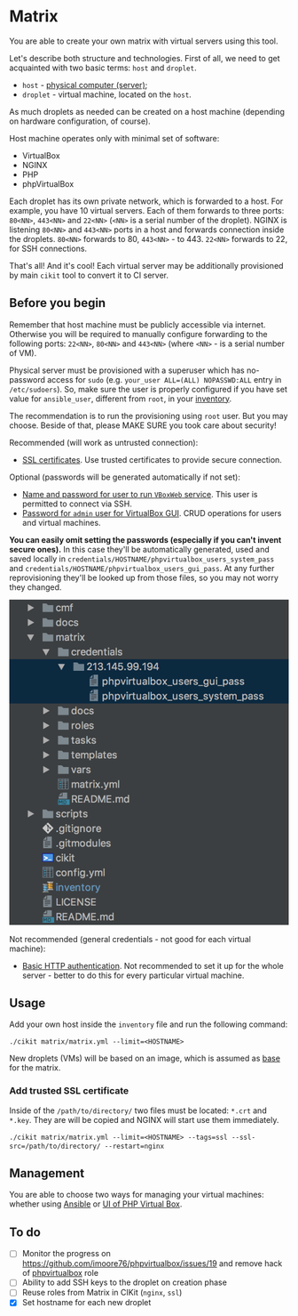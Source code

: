 # Matrix

You are able to create your own matrix with virtual servers using this tool.

Let's describe both structure and technologies. First of all, we need to get acquainted with two basic terms: `host` and `droplet`.

- `host` - [physical computer (server)](host);
- `droplet` - virtual machine, located on the `host`.

As much droplets as needed can be created on a host machine (depending on hardware configuration, of course).

Host machine operates only with minimal set of software:

- VirtualBox
- NGINX
- PHP
- phpVirtualBox

Each droplet has its own private network, which is forwarded to a host. For example, you have 10 virtual servers. Each of them forwards to three ports: `80<NN>`, `443<NN>` and `22<NN>` (`<NN>` is a serial number of the droplet). NGINX is listening `80<NN>` and `443<NN>` ports in a host and forwards connection inside the droplets. `80<NN>` forwards to 80, `443<NN>` - to 443. `22<NN>` forwards to 22, for SSH connections.

That's all! And it's cool! Each virtual server may be additionally provisioned by main `cikit` tool to convert it to CI server.

## Before you begin

Remember that host machine must be publicly accessible via internet. Otherwise you will be required to manually configure forwarding to the following ports: `22<NN>`, `80<NN>` and `443<NN>` (where `<NN>` - is a serial number of VM).

Physical server must be provisioned with a superuser which has no-password access for `sudo` (e.g. `your_user ALL=(ALL) NOPASSWD:ALL` entry in `/etc/sudoers`). So, make sure the user is properly configured if you have set value for `ansible_user`, different from `root`, in your [inventory](../docs/ansible/inventory).

The recommendation is to run the provisioning using `root` user. But you may choose. Beside of that, please MAKE SURE you took care about security!

Recommended (will work as untrusted connection):

- [SSL certificates](vars/ssl.yml#L3). Use trusted certificates to provide secure connection.

Optional (passwords will be generated automatically if not set):

- [Name and password for user to run `VBoxWeb` service](vars/phpvirtualbox.yml#L10-L11). This user is permitted to connect via SSH.
- [Password for `admin` user for VirtualBox GUI](vars/phpvirtualbox.yml#L7-L8). CRUD operations for users and virtual machines.

**You can easily omit setting the passwords (especially if you can't invent secure ones).** In this case they'll be automatically generated, used and saved locally in `credentials/HOSTNAME/phpvirtualbox_users_system_pass` and `credentials/HOSTNAME/phpvirtualbox_users_gui_pass`. At any further reprovisioning they'll be looked up from those files, so you may not worry they changed.

![Automatically generated passwords](images/matrix-passwords.png)

Not recommended (general credentials - not good for each virtual machine):

- [Basic HTTP authentication](vars/nginx.yml#L4-L12). Not recommended to set it up for the whole server - better to do this for every particular virtual machine.

## Usage

Add your own host inside the `inventory` file and run the following command:

```shell
./cikit matrix/matrix.yml --limit=<HOSTNAME>
```

New droplets (VMs) will be based on an image, which is assumed as [base](vars/virtualmachine.yml#L13) for the matrix.

### Add trusted SSL certificate

Inside of the `/path/to/directory/` two files must be located: `*.crt` and `*.key`. They are will be copied and NGINX will start use them immediately.

```shell
./cikit matrix/matrix.yml --limit=<HOSTNAME> --tags=ssl --ssl-src=/path/to/directory/ --restart=nginx
```

## Management

You are able to choose two ways for managing your virtual machines: whether using [Ansible](droplet/ANSIBLE.md) or [UI of PHP Virtual Box](droplet/UI.md).

## To do

- [ ] Monitor the progress on https://github.com/imoore76/phpvirtualbox/issues/19 and remove hack of [phpvirtualbox](roles/phpvirtualbox) role
- [ ] Ability to add SSH keys to the droplet on creation phase
- [ ] Reuse roles from Matrix in CIKit (`nginx`, `ssl`)
- [x] Set hostname for each new droplet
